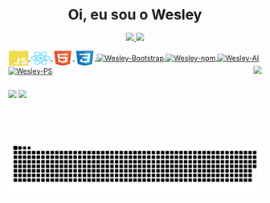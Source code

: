 <div align="center"><h1>Oi, eu sou o Wesley</h1></div>


<div align="center">
  <a href="https://github.com/wesleycremonini">
    <img height="180em" src="https://github-readme-stats.vercel.app/api?username=wesleycremonini&bg_color=DEG,000000,2C3E50&custom_title=Informações+Gerais&show_icons=true&theme=dark&include_all_commits=true&count_private=true"/>
    <img height="180em" custom_title='Linguagens Mais Usadas'
src="https://github-readme-stats.vercel.app/api/top-langs/?username=wesleycremonini&bg_color=DEG,2C3E50,000000&custom_title=Linguagens&layout=compact&langs_count=7&theme=dark"/>
  </a>
</div>
<br/>
<div style="display: inline_block">
  <a href="https://github.com/wesleycremonini">
    <img align="center" alt="Wesley-Js" height="30" width="40" src="https://raw.githubusercontent.com/devicons/devicon/master/icons/javascript/javascript-plain.svg">
    <img align="center" alt="Wesley-React" height="30" width="40" src="https://raw.githubusercontent.com/devicons/devicon/master/icons/react/react-original.svg">
    <img align="center" alt="Wesley-HTML" height="30" width="40" src="https://raw.githubusercontent.com/devicons/devicon/master/icons/html5/html5-original.svg">
    <img align="center" alt="Wesley-CSS" height="30" width="40" src="https://raw.githubusercontent.com/devicons/devicon/master/icons/css3/css3-original.svg">
    <img align="center" alt="Wesley-Bootstrap" height="30" width="40" src="https://cdn.jsdelivr.net/gh/devicons/devicon/icons/bootstrap/bootstrap-plain.svg" />
    <img align="center" alt="Wesley-npm" height="30" width="40" src="https://cdn.jsdelivr.net/gh/devicons/devicon/icons/npm/npm-original-wordmark.svg" />
    <img align="center" alt="Wesley-AI" height="30" width="40" src="https://cdn.jsdelivr.net/gh/devicons/devicon/icons/illustrator/illustrator-plain.svg" />
    <img align="center" alt="Wesley-PS" height="30" width="40" src="https://cdn.jsdelivr.net/gh/devicons/devicon/icons/photoshop/photoshop-plain.svg" />
    <img height="150" align='right' src="https://cdn.discordapp.com/attachments/719673405317578786/908077683156615218/aaa.gif" />
  </a>
</div>

##

<div style="display: inline_block">
  <a href = "wesleycb.2020@gmail.com"><img src="https://img.shields.io/badge/-Gmail-%23333?style=for-the-badge&logo=gmail&logoColor=white" target="_blank"></a>
  <a href="https://www.linkedin.com/in/wesley-cremonini-baldissera-717501225/" target="_blank"><img src="https://img.shields.io/badge/-LinkedIn-%230077B5?style=for-the-badge&logo=linkedin&logoColor=white" target="_blank"></a> 
</div>

![Snake animation](https://github.com/wesleycremonini/wesleycremonini/blob/output/github-contribution-grid-snake.svg)
